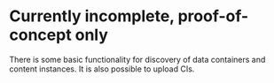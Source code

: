 Currently incomplete, proof-of-concept only
===========================================

There is some basic functionality for discovery of data containers and content
instances.  It is also possible to upload CIs.